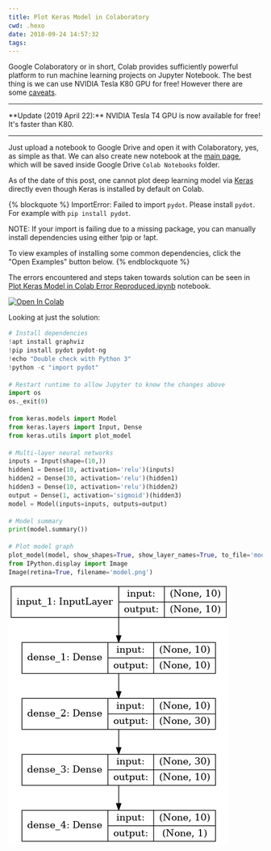 ```yaml
---
title: Plot Keras Model in Colaboratory
cwd: .hexo
date: 2018-09-24 14:57:32
tags:
---
```


Google Colaboratory or in short, Colab provides sufficiently powerful platform to run machine learning projects on Jupyter Notebook. The best thing is we can use NVIDIA Tesla K80 GPU for free! However there are some [caveats](https://research.google.com/colaboratory/faq.html).

<hr/>
**Update (2019 April 22):** NVIDIA Tesla T4 GPU is now available for free! It's faster than K80.
<hr/>

Just upload a notebook to Google Drive and open it with Colaboratory, yes, as simple as that. We can also create new notebook at the [main page](https://colab.research.google.com/notebooks/welcome.ipynb), which will be saved inside Google Drive `Colab Notebooks` folder.

As of the date of this post, one cannot plot deep learning model via [Keras](https://keras.io/) directly even though Keras is installed by default on Colab.

{% blockquote %}
ImportError: Failed to import `pydot`. Please install `pydot`. For example with `pip install pydot`.

NOTE: If your import is failing due to a missing package, you can
manually install dependencies using either !pip or !apt.

To view examples of installing some common dependencies, click the
"Open Examples" button below.
{% endblockquote %}

The errors encountered and steps taken towards solution can be seen in [Plot Keras Model in Colab Error Reproduced.ipynb](https://colab.research.google.com/drive/1n2HJw3zcZRqWdbXPwC_lkajJ7XRgquFC) notebook.

<a href="https://colab.research.google.com/drive/1n2HJw3zcZRqWdbXPwC_lkajJ7XRgquFC" target="_parent"><img src="https://colab.research.google.com/assets/colab-badge.svg" alt="Open In Colab"/></a>

Looking at just the solution:
```python Plot Keras Model in Colab.ipynb https://colab.research.google.com/drive/1tjGn34WUJIf5lMdwmxxhkL2NcHIBWuiN
# Install dependencies
!apt install graphviz
!pip install pydot pydot-ng
!echo "Double check with Python 3"
!python -c "import pydot"

# Restart runtime to allow Jupyter to know the changes above
import os
os._exit(0)

from keras.models import Model
from keras.layers import Input, Dense
from keras.utils import plot_model

# Multi-layer neural networks
inputs = Input(shape=(10,))
hidden1 = Dense(10, activation='relu')(inputs)
hidden2 = Dense(30, activation='relu')(hidden1)
hidden3 = Dense(10, activation='relu')(hidden2)
output = Dense(1, activation='sigmoid')(hidden3)
model = Model(inputs=inputs, outputs=output)

# Model summary
print(model.summary())

# Plot model graph
plot_model(model, show_shapes=True, show_layer_names=True, to_file='model.png')
from IPython.display import Image
Image(retina=True, filename='model.png')
```
![Keras model graph plot sample](/images/plot_keras_model.png)

